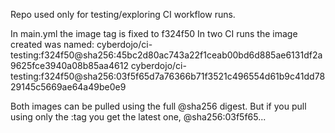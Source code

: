 
Repo used only for testing/exploring CI workflow runs.


In main.yml the image tag is fixed to f324f50
In two CI runs the image created was named:
cyberdojo/ci-testing:f324f50@sha256:45bc2d80ac743a22f1ceab00bd6d885ae6131df2a9625fce3940a08b85aa4612
cyberdojo/ci-testing:f324f50@sha256:03f5f65d7a76366b71f3521c496554d61b9c41dd7829145c5669ae64a49be0e9

Both images can be pulled using the full @sha256 digest.
But if you pull using only the :tag you get the latest one, @sha256:03f5f65... 

